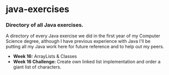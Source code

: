 # java-exercises

### Directory of all Java exercises.

A directory of every Java exercise we did in the first year of my Computer Science degree, although I have previous experience with Java I'll be putting all my Java work here for future reference and to help out my peers.

* **Week 16:** ArrayLists & Classes
* **Week 16 Challenge:** Create own linked list implementation and order a giant list of characters.
